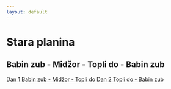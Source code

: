 ```yaml
---
layout: default
---
```


# Stara planina

## Babin zub - Midžor - Topli do - Babin zub

[Dan 1 Babin zub - Midžor - Topli do](./babin-zub-midzor-topli-do.gpx)
[Dan 2 Topli do - Babin zub](./topli-do-babin-zub.gpx)